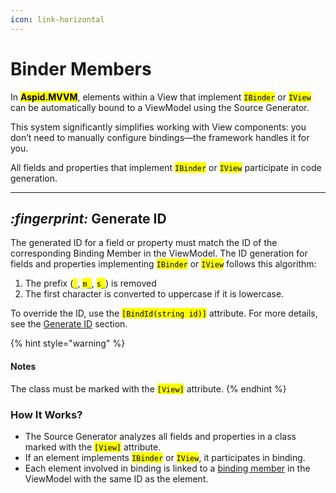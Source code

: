 ```yaml
---
icon: link-horizontal
---
```


# Binder Members

In <mark style="color:$primary;">**Aspid.MVVM**</mark>, elements within a View that implement <mark style="color:$warning;">`IBinder`</mark> or <mark style="color:$warning;">`IView`</mark> can be automatically bound to a ViewModel using the Source Generator.

This system significantly simplifies working with View components: you don’t need to manually configure bindings—the framework handles it for you.

All fields and properties that implement <mark style="color:$warning;">`IBinder`</mark> or <mark style="color:$warning;">`IView`</mark> participate in code generation.

***

## <i class="fa-fingerprint">:fingerprint:</i> Generate ID

The generated ID for a field or property must match the ID of the corresponding Binding Member in the ViewModel. The ID generation for fields and properties implementing <mark style="color:$warning;">`IBinder`</mark> or <mark style="color:$warning;">`IView`</mark> follows this algorithm:

1. The prefix (<mark style="color:$warning;">`_`</mark>, <mark style="color:$warning;">`m_`</mark>, <mark style="color:$warning;">`s_`</mark>) is removed
2. The first character is converted to uppercase if it is lowercase.

To override the ID, use the <mark style="color:$warning;">`[BindId(string id)]`</mark> attribute. For more details, see the [Generate ID](../../generate-id.md#generaciya-id-vo-view) section.

{% hint style="warning" %}
#### Notes

The class must be marked with the <mark style="color:$warning;">`[View]`</mark> attribute.
{% endhint %}

### How It Works?

* The Source Generator analyzes all fields and properties in a class marked with the <mark style="color:$warning;">`[View]`</mark> attribute.
* If an element implements <mark style="color:$warning;">`IBinder`</mark> or <mark style="color:$warning;">`IView`</mark>, it participates in binding.
* Each element involved in binding is linked to a [binding member](../../viewmodel/binding-members/) in the ViewModel with the same ID as the element.
